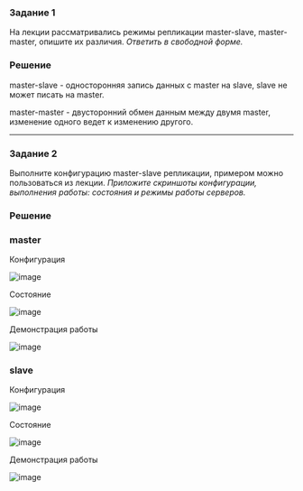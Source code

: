 ### Задание 1

На лекции рассматривались режимы репликации master-slave, master-master, опишите их различия.
*Ответить в свободной форме.*

### Решение
master-slave - односторонняя запись данных с master на slave, slave не может писать на master.

master-master - двусторонний обмен данным между двумя master, изменение одного ведет к изменению другого.

---

### Задание 2

Выполните конфигурацию master-slave репликации, примером можно пользоваться из лекции.
*Приложите скриншоты конфигурации, выполнения работы: состояния и режимы работы серверов.*

### Решение

### master
Конфигурация

![image](https://github.com/user-attachments/assets/2c15417c-5091-4246-804a-16aa0a88f603)

Состояние

![image](https://github.com/user-attachments/assets/ee2796a1-3031-491f-8e70-fb325e2102d2)

Демонстрация работы

![image](https://github.com/user-attachments/assets/1a4a93f7-0e03-4d7e-b86c-bdc465a2a22f)



### slave
Конфигурация

![image](https://github.com/user-attachments/assets/7217c1a7-c702-4478-8ddc-0a10ec21090c)

Состояние

![image](https://github.com/user-attachments/assets/a42ded7c-d548-4612-8671-9d5a321da0ac)

Демонстрация работы

![image](https://github.com/user-attachments/assets/f1e61731-4d7e-4ac8-a245-acf14bcf3114)

